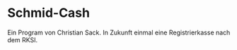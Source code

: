 # Schmid-Cash
Ein Program von Christian Sack. In Zukunft einmal eine Registrierkasse nach dem RKSI.
